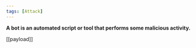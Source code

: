 ```yaml
---
tags: [Attack]
---
```

 **A bot is an automated script or tool that performs some malicious activity.**


[[payload]]